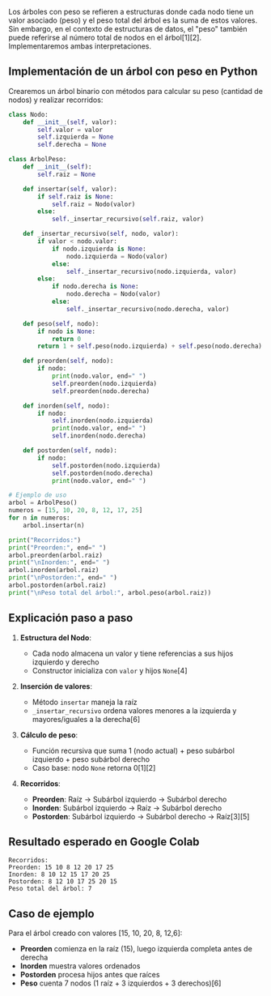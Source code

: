 Los árboles con peso se refieren a estructuras donde cada nodo tiene un valor asociado (peso) y el peso total del árbol es la suma de estos valores. Sin embargo, en el contexto de estructuras de datos, el "peso" también puede referirse al número total de nodos en el árbol[1][2]. Implementaremos ambas interpretaciones.

## Implementación de un árbol con peso en Python
Crearemos un árbol binario con métodos para calcular su peso (cantidad de nodos) y realizar recorridos:

```python
class Nodo:
    def __init__(self, valor):
        self.valor = valor
        self.izquierda = None
        self.derecha = None

class ArbolPeso:
    def __init__(self):
        self.raiz = None

    def insertar(self, valor):
        if self.raiz is None:
            self.raiz = Nodo(valor)
        else:
            self._insertar_recursivo(self.raiz, valor)

    def _insertar_recursivo(self, nodo, valor):
        if valor < nodo.valor:
            if nodo.izquierda is None:
                nodo.izquierda = Nodo(valor)
            else:
                self._insertar_recursivo(nodo.izquierda, valor)
        else:
            if nodo.derecha is None:
                nodo.derecha = Nodo(valor)
            else:
                self._insertar_recursivo(nodo.derecha, valor)

    def peso(self, nodo):
        if nodo is None:
            return 0
        return 1 + self.peso(nodo.izquierda) + self.peso(nodo.derecha)

    def preorden(self, nodo):
        if nodo:
            print(nodo.valor, end=" ")
            self.preorden(nodo.izquierda)
            self.preorden(nodo.derecha)

    def inorden(self, nodo):
        if nodo:
            self.inorden(nodo.izquierda)
            print(nodo.valor, end=" ")
            self.inorden(nodo.derecha)

    def postorden(self, nodo):
        if nodo:
            self.postorden(nodo.izquierda)
            self.postorden(nodo.derecha)
            print(nodo.valor, end=" ")

# Ejemplo de uso
arbol = ArbolPeso()
numeros = [15, 10, 20, 8, 12, 17, 25]
for n in numeros:
    arbol.insertar(n)

print("Recorridos:")
print("Preorden:", end=" ")
arbol.preorden(arbol.raiz)
print("\nInorden:", end=" ")
arbol.inorden(arbol.raiz)
print("\nPostorden:", end=" ")
arbol.postorden(arbol.raiz)
print("\nPeso total del árbol:", arbol.peso(arbol.raiz))
```

## Explicación paso a paso
1. **Estructura del Nodo**:
   - Cada nodo almacena un valor y tiene referencias a sus hijos izquierdo y derecho
   - Constructor inicializa con `valor` y hijos `None`[4]

2. **Inserción de valores**:
   - Método `insertar` maneja la raíz
   - `_insertar_recursivo` ordena valores menores a la izquierda y mayores/iguales a la derecha[6]

3. **Cálculo de peso**:
   - Función recursiva que suma 1 (nodo actual) + peso subárbol izquierdo + peso subárbol derecho
   - Caso base: nodo `None` retorna 0[1][2]

4. **Recorridos**:
   - **Preorden**: Raíz → Subárbol izquierdo → Subárbol derecho
   - **Inorden**: Subárbol izquierdo → Raíz → Subárbol derecho
   - **Postorden**: Subárbol izquierdo → Subárbol derecho → Raíz[3][5]

## Resultado esperado en Google Colab
```
Recorridos:
Preorden: 15 10 8 12 20 17 25 
Inorden: 8 10 12 15 17 20 25 
Postorden: 8 12 10 17 25 20 15 
Peso total del árbol: 7
```

## Caso de ejemplo
Para el árbol creado con valores [15, 10, 20, 8, 12,6]:
- **Preorden** comienza en la raíz (15), luego izquierda completa antes de derecha
- **Inorden** muestra valores ordenados
- **Postorden** procesa hijos antes que raíces
- **Peso** cuenta 7 nodos (1 raíz + 3 izquierdos + 3 derechos)[6]

